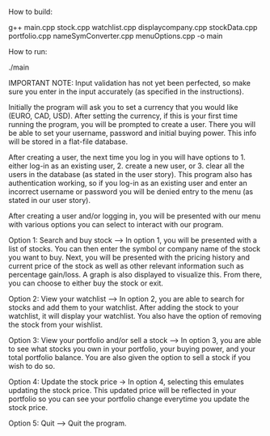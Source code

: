 How to build:
 
g++ main.cpp stock.cpp watchlist.cpp displaycompany.cpp stockData.cpp portfolio.cpp nameSymConverter.cpp menuOptions.cpp -o main
 
How to run:
 
./main
 
IMPORTANT NOTE: Input validation has not yet been perfected, so make sure you enter in the input accurately (as specified in the instructions).
 
Initially the program will ask you to set a currency that you would like (EURO, CAD, USD).
After setting the currency, if this is your first time running the program, you will be prompted to create a user. There you will be able to set your username, password and initial buying power. This info will be stored in a flat-file database.
 
After creating a user, the next time you log in you will have options to 1. either log-in as an existing user, 2. create a new user, or 3. clear all the users in the database (as stated in the user story). This program also has authentication working, so if you log-in as an existing user and enter an incorrect username or password you will be denied entry to the menu (as stated in our user story).
 
 
After creating a user and/or logging in, you will be presented with our menu with various options you can select to interact with our program.
 
Option 1: Search and buy stock --> In option 1, you will be presented with a list of stocks. You can then enter the symbol or company name of the stock you want to buy. Next, you will be presented with the pricing history and current price of the stock as well as other relevant information such as percentage gain/loss. A graph is also displayed to visualize this. From there, you can choose to either buy the stock or exit. 
 
Option 2: View your watchlist --> In option 2, you are able to search for stocks and add them to your watchlist. After adding the stock to your watchlist, it will display your watchlist. You also have the option of removing the stock from your wishlist.
 
Option 3: View your portfolio and/or sell a stock --> In option 3, you are able to see what stocks you own in your portfolio, your buying power, and your total portfolio balance. You are also given the option to sell a stock if you wish to do so.
 
Option 4: Update the stock price -> In option 4, selecting this emulates updating the stock price. This updated price will be reflected in your portfolio so you can see your portfolio change everytime you update the stock price.
 
Option 5: Quit --> Quit the program.

